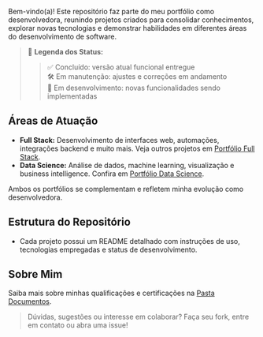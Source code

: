 Bem-vindo(a)! Este repositório faz parte do meu portfólio como desenvolvedora, reunindo projetos criados para consolidar conhecimentos, explorar novas tecnologias e demonstrar habilidades em diferentes áreas do desenvolvimento de software.

> 🧭 **Legenda dos Status:** <br>
>
> > ✅ Concluído: versão atual funcional entregue <br>
> > 🛠️ Em manutenção: ajustes e correções em andamento <br>
> > 🚧 Em desenvolvimento: novas funcionalidades sendo implementadas

## Áreas de Atuação

- **Full Stack:** Desenvolvimento de interfaces web, automações, integrações backend e muito mais. Veja outros projetos em [Portfólio Full Stack](https://github.com/vitoriapguimaraes/portfolio-developerFullStack).
- **Data Science:** Análise de dados, machine learning, visualização e business intelligence. Confira em [Portfólio Data Science](https://github.com/vitoriapguimaraes/portifolio-dataScience).

Ambos os portfólios se complementam e refletem minha evolução como desenvolvedora.

## Estrutura do Repositório

- Cada projeto possui um README detalhado com instruções de uso, tecnologias empregadas e status de desenvolvimento.

## Sobre Mim

Saiba mais sobre minhas qualificações e certificações na [Pasta Documentos](https://github.com/vitoriapguimaraes/vitoriapguimaraes/tree/main/DOCUMENTOS).

> Dúvidas, sugestões ou interesse em colaborar? Faça seu fork, entre em contato ou abra uma issue!